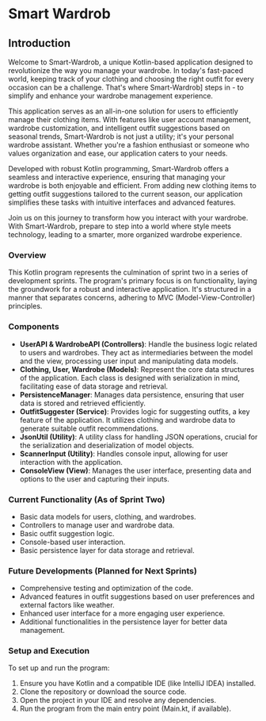 # Smart Wardrob

## Introduction

Welcome to Smart-Wardrob, a unique Kotlin-based application designed to revolutionize the way you manage your wardrobe. In today's fast-paced world, keeping track of your clothing and choosing the right outfit for every occasion can be a challenge. That's where Smart-Wardrob] steps in - to simplify and enhance your wardrobe management experience.

This application serves as an all-in-one solution for users to efficiently manage their clothing items. With features like user account management, wardrobe customization, and intelligent outfit suggestions based on seasonal trends, Smart-Wardrob is not just a utility; it's your personal wardrobe assistant. Whether you're a fashion enthusiast or someone who values organization and ease, our application caters to your needs.

Developed with robust Kotlin programming, Smart-Wardrob offers a seamless and interactive experience, ensuring that managing your wardrobe is both enjoyable and efficient. From adding new clothing items to getting outfit suggestions tailored to the current season, our application simplifies these tasks with intuitive interfaces and advanced features.

Join us on this journey to transform how you interact with your wardrobe. With Smart-Wardrob, prepare to step into a world where style meets technology, leading to a smarter, more organized wardrobe experience.

### Overview
This Kotlin program represents the culmination of sprint two in a series of development sprints. The program's primary focus is on functionality, laying the groundwork for a robust and interactive application. It's structured in a manner that separates concerns, adhering to MVC (Model-View-Controller) principles.

### Components
- **UserAPI & WardrobeAPI (Controllers)**: Handle the business logic related to users and wardrobes. They act as intermediaries between the model and the view, processing user input and manipulating data models.
- **Clothing, User, Wardrobe (Models)**: Represent the core data structures of the application. Each class is designed with serialization in mind, facilitating ease of data storage and retrieval.
- **PersistenceManager**: Manages data persistence, ensuring that user data is stored and retrieved efficiently.
- **OutfitSuggester (Service)**: Provides logic for suggesting outfits, a key feature of the application. It utilizes clothing and wardrobe data to generate suitable outfit recommendations.
- **JsonUtil (Utility)**: A utility class for handling JSON operations, crucial for the serialization and deserialization of model objects.
- **ScannerInput (Utility)**: Handles console input, allowing for user interaction with the application.
- **ConsoleView (View)**: Manages the user interface, presenting data and options to the user and capturing their inputs.

### Current Functionality (As of Sprint Two)
- Basic data models for users, clothing, and wardrobes.
- Controllers to manage user and wardrobe data.
- Basic outfit suggestion logic.
- Console-based user interaction.
- Basic persistence layer for data storage and retrieval.

### Future Developments (Planned for Next Sprints)
- Comprehensive testing and optimization of the code.
- Advanced features in outfit suggestions based on user preferences and external factors like weather.
- Enhanced user interface for a more engaging user experience.
- Additional functionalities in the persistence layer for better data management.

### Setup and Execution
To set up and run the program:
1. Ensure you have Kotlin and a compatible IDE (like IntelliJ IDEA) installed.
2. Clone the repository or download the source code.
3. Open the project in your IDE and resolve any dependencies.
4. Run the program from the main entry point (Main.kt, if available).
